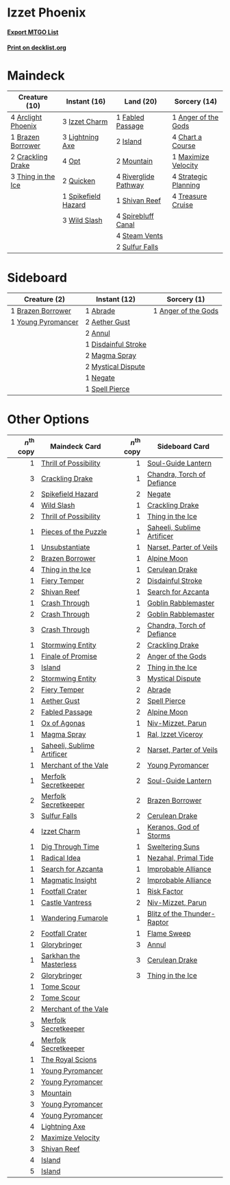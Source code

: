 # Izzet Phoenix

#### [Export MTGO List](../collection/Izzet%20Phoenix/Izzet%20Phoenix.txt)
#### [Print on decklist.org](http://decklist.org/?deckmain=1%09Anger%20of%20the%20Gods%0A4%09Arclight%20Phoenix%0A1%09Brazen%20Borrower%0A4%09Chart%20a%20Course%0A2%09Crackling%20Drake%0A1%09Fabled%20Passage%0A2%09Island%0A3%09Izzet%20Charm%0A3%09Lightning%20Axe%0A1%09Maximize%20Velocity%0A2%09Mountain%0A4%09Opt%0A2%09Quicken%0A4%09Riverglide%20Pathway%0A1%09Shivan%20Reef%0A1%09Spikefield%20Hazard%0A4%09Spirebluff%20Canal%0A4%09Steam%20Vents%0A4%09Strategic%20Planning%0A2%09Sulfur%20Falls%0A3%09Thing%20in%20the%20Ice%0A4%09Treasure%20Cruise%0A3%09Wild%20Slash&deckside=1%09Abrade%0A2%09Aether%20Gust%0A1%09Anger%20of%20the%20Gods%0A2%09Annul%0A1%09Brazen%20Borrower%0A1%09Disdainful%20Stroke%0A2%09Magma%20Spray%0A2%09Mystical%20Dispute%0A1%09Negate%0A1%09Spell%20Pierce%0A1%09Young%20Pyromancer)
# Maindeck

|                                        Creature (10)                                        |                                         Instant (16)                                         |                                           Land (20)                                           |                                         Sorcery (14)                                          |
|---------------------------------------------------------------------------------------------|----------------------------------------------------------------------------------------------|-----------------------------------------------------------------------------------------------|-----------------------------------------------------------------------------------------------|
|4 [Arclight Phoenix](http://gatherer.wizards.com/Pages/Card/Details.aspx?multiverseid=452841)|3 [Izzet Charm](http://gatherer.wizards.com/Pages/Card/Details.aspx?multiverseid=338413)      |1 [Fabled Passage](http://gatherer.wizards.com/Pages/Card/Details.aspx?multiverseid=473206)    |1 [Anger of the Gods](http://gatherer.wizards.com/Pages/Card/Details.aspx?multiverseid=438682) |
|1 [Brazen Borrower](http://gatherer.wizards.com/Pages/Card/Details.aspx?multiverseid=473001) |3 [Lightning Axe](http://gatherer.wizards.com/Pages/Card/Details.aspx?multiverseid=409925)    |2 [Island](http://gatherer.wizards.com/Pages/Card/Details.aspx?multiverseid=439857)            |4 [Chart a Course](http://gatherer.wizards.com/Pages/Card/Details.aspx?multiverseid=435200)    |
|2 [Crackling Drake](http://gatherer.wizards.com/Pages/Card/Details.aspx?multiverseid=452913) |4 [Opt](http://gatherer.wizards.com/Pages/Card/Details.aspx?multiverseid=442948)              |2 [Mountain](http://gatherer.wizards.com/Pages/Card/Details.aspx?multiverseid=439859)          |1 [Maximize Velocity](http://gatherer.wizards.com/Pages/Card/Details.aspx?multiverseid=452861) |
|3 [Thing in the Ice](http://gatherer.wizards.com/Pages/Card/Details.aspx?multiverseid=409836)|2 [Quicken](http://gatherer.wizards.com/Pages/Card/Details.aspx?multiverseid=426578)          |4 [Riverglide Pathway](http://gatherer.wizards.com/Pages/Card/Details.aspx?multiverseid=491920)|4 [Strategic Planning](http://gatherer.wizards.com/Pages/Card/Details.aspx?multiverseid=376525)|
|                                                                                             |1 [Spikefield Hazard](http://gatherer.wizards.com/Pages/Card/Details.aspx?multiverseid=491809)|1 [Shivan Reef](http://gatherer.wizards.com/Pages/Card/Details.aspx?multiverseid=129731)       |4 [Treasure Cruise](http://gatherer.wizards.com/Pages/Card/Details.aspx?multiverseid=420718)   |
|                                                                                             |3 [Wild Slash](http://gatherer.wizards.com/Pages/Card/Details.aspx?multiverseid=391959)       |4 [Spirebluff Canal](http://gatherer.wizards.com/Pages/Card/Details.aspx?multiverseid=417822)  |                                                                                               |
|                                                                                             |                                                                                              |4 [Steam Vents](http://gatherer.wizards.com/Pages/Card/Details.aspx?multiverseid=405109)       |                                                                                               |
|                                                                                             |                                                                                              |2 [Sulfur Falls](http://gatherer.wizards.com/Pages/Card/Details.aspx?multiverseid=443135)      |                                                                                               |


# Sideboard

|                                        Creature (2)                                         |                                         Instant (12)                                         |                                         Sorcery (1)                                          |
|---------------------------------------------------------------------------------------------|----------------------------------------------------------------------------------------------|----------------------------------------------------------------------------------------------|
|1 [Brazen Borrower](http://gatherer.wizards.com/Pages/Card/Details.aspx?multiverseid=473001) |1 [Abrade](http://gatherer.wizards.com/Pages/Card/Details.aspx?multiverseid=430772)           |1 [Anger of the Gods](http://gatherer.wizards.com/Pages/Card/Details.aspx?multiverseid=438682)|
|1 [Young Pyromancer](http://gatherer.wizards.com/Pages/Card/Details.aspx?multiverseid=426592)|2 [Aether Gust](http://gatherer.wizards.com/Pages/Card/Details.aspx?multiverseid=466796)      |                                                                                              |
|                                                                                             |2 [Annul](http://gatherer.wizards.com/Pages/Card/Details.aspx?multiverseid=45976)             |                                                                                              |
|                                                                                             |1 [Disdainful Stroke](http://gatherer.wizards.com/Pages/Card/Details.aspx?multiverseid=420705)|                                                                                              |
|                                                                                             |2 [Magma Spray](http://gatherer.wizards.com/Pages/Card/Details.aspx?multiverseid=426843)      |                                                                                              |
|                                                                                             |2 [Mystical Dispute](http://gatherer.wizards.com/Pages/Card/Details.aspx?multiverseid=473020) |                                                                                              |
|                                                                                             |1 [Negate](http://gatherer.wizards.com/Pages/Card/Details.aspx?multiverseid=423707)           |                                                                                              |
|                                                                                             |1 [Spell Pierce](http://gatherer.wizards.com/Pages/Card/Details.aspx?multiverseid=425876)     |                                                                                              |


# Other Options

|*n*<sup>th</sup> copy|                                            Maindeck Card                                            |*n*<sup>th</sup> copy|                                            Sideboard Card                                            |
|--------------------:|-----------------------------------------------------------------------------------------------------|--------------------:|------------------------------------------------------------------------------------------------------|
|                    1|[Thrill of Possibility](http://gatherer.wizards.com/Pages/Card/Details.aspx?multiverseid=473108)     |                    1|[Soul-Guide Lantern](http://gatherer.wizards.com/Pages/Card/Details.aspx?multiverseid=476488)         |
|                    3|[Crackling Drake](http://gatherer.wizards.com/Pages/Card/Details.aspx?multiverseid=452913)           |                    1|[Chandra, Torch of Defiance](http://gatherer.wizards.com/Pages/Card/Details.aspx?multiverseid=417683) |
|                    2|[Spikefield Hazard](http://gatherer.wizards.com/Pages/Card/Details.aspx?multiverseid=491809)         |                    2|[Negate](http://gatherer.wizards.com/Pages/Card/Details.aspx?multiverseid=423707)                     |
|                    4|[Wild Slash](http://gatherer.wizards.com/Pages/Card/Details.aspx?multiverseid=391959)                |                    1|[Crackling Drake](http://gatherer.wizards.com/Pages/Card/Details.aspx?multiverseid=452913)            |
|                    2|[Thrill of Possibility](http://gatherer.wizards.com/Pages/Card/Details.aspx?multiverseid=473108)     |                    1|[Thing in the Ice](http://gatherer.wizards.com/Pages/Card/Details.aspx?multiverseid=409836)           |
|                    1|[Pieces of the Puzzle](http://gatherer.wizards.com/Pages/Card/Details.aspx?multiverseid=409821)      |                    1|[Saheeli, Sublime Artificer](http://gatherer.wizards.com/Pages/Card/Details.aspx?multiverseid=461161) |
|                    1|[Unsubstantiate](http://gatherer.wizards.com/Pages/Card/Details.aspx?multiverseid=414374)            |                    1|[Narset, Parter of Veils](http://gatherer.wizards.com/Pages/Card/Details.aspx?multiverseid=460988)    |
|                    2|[Brazen Borrower](http://gatherer.wizards.com/Pages/Card/Details.aspx?multiverseid=473001)           |                    1|[Alpine Moon](http://gatherer.wizards.com/Pages/Card/Details.aspx?multiverseid=447264)                |
|                    4|[Thing in the Ice](http://gatherer.wizards.com/Pages/Card/Details.aspx?multiverseid=409836)          |                    1|[Cerulean Drake](http://gatherer.wizards.com/Pages/Card/Details.aspx?multiverseid=466807)             |
|                    1|[Fiery Temper](http://gatherer.wizards.com/Pages/Card/Details.aspx?multiverseid=409908)              |                    2|[Disdainful Stroke](http://gatherer.wizards.com/Pages/Card/Details.aspx?multiverseid=420705)          |
|                    2|[Shivan Reef](http://gatherer.wizards.com/Pages/Card/Details.aspx?multiverseid=129731)               |                    1|[Search for Azcanta](http://gatherer.wizards.com/Pages/Card/Details.aspx?multiverseid=435226)         |
|                    1|[Crash Through](http://gatherer.wizards.com/Pages/Card/Details.aspx?multiverseid=430777)             |                    1|[Goblin Rabblemaster](http://gatherer.wizards.com/Pages/Card/Details.aspx?multiverseid=438486)        |
|                    2|[Crash Through](http://gatherer.wizards.com/Pages/Card/Details.aspx?multiverseid=430777)             |                    2|[Goblin Rabblemaster](http://gatherer.wizards.com/Pages/Card/Details.aspx?multiverseid=438486)        |
|                    3|[Crash Through](http://gatherer.wizards.com/Pages/Card/Details.aspx?multiverseid=430777)             |                    2|[Chandra, Torch of Defiance](http://gatherer.wizards.com/Pages/Card/Details.aspx?multiverseid=417683) |
|                    1|[Stormwing Entity](http://gatherer.wizards.com/Pages/Card/Details.aspx?multiverseid=488253)          |                    2|[Crackling Drake](http://gatherer.wizards.com/Pages/Card/Details.aspx?multiverseid=452913)            |
|                    1|[Finale of Promise](http://gatherer.wizards.com/Pages/Card/Details.aspx?multiverseid=461054)         |                    2|[Anger of the Gods](http://gatherer.wizards.com/Pages/Card/Details.aspx?multiverseid=438682)          |
|                    3|[Island](http://gatherer.wizards.com/Pages/Card/Details.aspx?multiverseid=439857)                    |                    2|[Thing in the Ice](http://gatherer.wizards.com/Pages/Card/Details.aspx?multiverseid=409836)           |
|                    2|[Stormwing Entity](http://gatherer.wizards.com/Pages/Card/Details.aspx?multiverseid=488253)          |                    3|[Mystical Dispute](http://gatherer.wizards.com/Pages/Card/Details.aspx?multiverseid=473020)           |
|                    2|[Fiery Temper](http://gatherer.wizards.com/Pages/Card/Details.aspx?multiverseid=409908)              |                    2|[Abrade](http://gatherer.wizards.com/Pages/Card/Details.aspx?multiverseid=430772)                     |
|                    1|[Aether Gust](http://gatherer.wizards.com/Pages/Card/Details.aspx?multiverseid=466796)               |                    2|[Spell Pierce](http://gatherer.wizards.com/Pages/Card/Details.aspx?multiverseid=425876)               |
|                    2|[Fabled Passage](http://gatherer.wizards.com/Pages/Card/Details.aspx?multiverseid=473206)            |                    2|[Alpine Moon](http://gatherer.wizards.com/Pages/Card/Details.aspx?multiverseid=447264)                |
|                    1|[Ox of Agonas](http://gatherer.wizards.com/Pages/Card/Details.aspx?multiverseid=476398)              |                    1|[Niv-Mizzet, Parun](http://gatherer.wizards.com/Pages/Card/Details.aspx?multiverseid=452942)          |
|                    1|[Magma Spray](http://gatherer.wizards.com/Pages/Card/Details.aspx?multiverseid=426843)               |                    1|[Ral, Izzet Viceroy](http://gatherer.wizards.com/Pages/Card/Details.aspx?multiverseid=452945)         |
|                    1|[Saheeli, Sublime Artificer](http://gatherer.wizards.com/Pages/Card/Details.aspx?multiverseid=461161)|                    2|[Narset, Parter of Veils](http://gatherer.wizards.com/Pages/Card/Details.aspx?multiverseid=460988)    |
|                    1|[Merchant of the Vale](http://gatherer.wizards.com/Pages/Card/Details.aspx?multiverseid=473093)      |                    2|[Young Pyromancer](http://gatherer.wizards.com/Pages/Card/Details.aspx?multiverseid=426592)           |
|                    1|[Merfolk Secretkeeper](http://gatherer.wizards.com/Pages/Card/Details.aspx?multiverseid=473015)      |                    2|[Soul-Guide Lantern](http://gatherer.wizards.com/Pages/Card/Details.aspx?multiverseid=476488)         |
|                    2|[Merfolk Secretkeeper](http://gatherer.wizards.com/Pages/Card/Details.aspx?multiverseid=473015)      |                    2|[Brazen Borrower](http://gatherer.wizards.com/Pages/Card/Details.aspx?multiverseid=473001)            |
|                    3|[Sulfur Falls](http://gatherer.wizards.com/Pages/Card/Details.aspx?multiverseid=443135)              |                    2|[Cerulean Drake](http://gatherer.wizards.com/Pages/Card/Details.aspx?multiverseid=466807)             |
|                    4|[Izzet Charm](http://gatherer.wizards.com/Pages/Card/Details.aspx?multiverseid=338413)               |                    1|[Keranos, God of Storms](http://gatherer.wizards.com/Pages/Card/Details.aspx?multiverseid=380442)     |
|                    1|[Dig Through Time](http://gatherer.wizards.com/Pages/Card/Details.aspx?multiverseid=386518)          |                    1|[Sweltering Suns](http://gatherer.wizards.com/Pages/Card/Details.aspx?multiverseid=426851)            |
|                    1|[Radical Idea](http://gatherer.wizards.com/Pages/Card/Details.aspx?multiverseid=452802)              |                    1|[Nezahal, Primal Tide](http://gatherer.wizards.com/Pages/Card/Details.aspx?multiverseid=439702)       |
|                    1|[Search for Azcanta](http://gatherer.wizards.com/Pages/Card/Details.aspx?multiverseid=435226)        |                    1|[Improbable Alliance](http://gatherer.wizards.com/Pages/Card/Details.aspx?multiverseid=473155)        |
|                    1|[Magmatic Insight](http://gatherer.wizards.com/Pages/Card/Details.aspx?multiverseid=398496)          |                    2|[Improbable Alliance](http://gatherer.wizards.com/Pages/Card/Details.aspx?multiverseid=473155)        |
|                    1|[Footfall Crater](http://gatherer.wizards.com/Pages/Card/Details.aspx?multiverseid=479638)           |                    1|[Risk Factor](http://gatherer.wizards.com/Pages/Card/Details.aspx?multiverseid=452863)                |
|                    1|[Castle Vantress](http://gatherer.wizards.com/Pages/Card/Details.aspx?multiverseid=473204)           |                    2|[Niv-Mizzet, Parun](http://gatherer.wizards.com/Pages/Card/Details.aspx?multiverseid=452942)          |
|                    1|[Wandering Fumarole](http://gatherer.wizards.com/Pages/Card/Details.aspx?multiverseid=407692)        |                    1|[Blitz of the Thunder-Raptor](http://gatherer.wizards.com/Pages/Card/Details.aspx?multiverseid=479629)|
|                    2|[Footfall Crater](http://gatherer.wizards.com/Pages/Card/Details.aspx?multiverseid=479638)           |                    1|[Flame Sweep](http://gatherer.wizards.com/Pages/Card/Details.aspx?multiverseid=466893)                |
|                    1|[Glorybringer](http://gatherer.wizards.com/Pages/Card/Details.aspx?multiverseid=426836)              |                    3|[Annul](http://gatherer.wizards.com/Pages/Card/Details.aspx?multiverseid=45976)                       |
|                    1|[Sarkhan the Masterless](http://gatherer.wizards.com/Pages/Card/Details.aspx?multiverseid=461070)    |                    3|[Cerulean Drake](http://gatherer.wizards.com/Pages/Card/Details.aspx?multiverseid=466807)             |
|                    2|[Glorybringer](http://gatherer.wizards.com/Pages/Card/Details.aspx?multiverseid=426836)              |                    3|[Thing in the Ice](http://gatherer.wizards.com/Pages/Card/Details.aspx?multiverseid=409836)           |
|                    1|[Tome Scour](http://gatherer.wizards.com/Pages/Card/Details.aspx?multiverseid=191598)                |                     |                                                                                                      |
|                    2|[Tome Scour](http://gatherer.wizards.com/Pages/Card/Details.aspx?multiverseid=191598)                |                     |                                                                                                      |
|                    2|[Merchant of the Vale](http://gatherer.wizards.com/Pages/Card/Details.aspx?multiverseid=473093)      |                     |                                                                                                      |
|                    3|[Merfolk Secretkeeper](http://gatherer.wizards.com/Pages/Card/Details.aspx?multiverseid=473015)      |                     |                                                                                                      |
|                    4|[Merfolk Secretkeeper](http://gatherer.wizards.com/Pages/Card/Details.aspx?multiverseid=473015)      |                     |                                                                                                      |
|                    1|[The Royal Scions](http://gatherer.wizards.com/Pages/Card/Details.aspx?multiverseid=473161)          |                     |                                                                                                      |
|                    1|[Young Pyromancer](http://gatherer.wizards.com/Pages/Card/Details.aspx?multiverseid=426592)          |                     |                                                                                                      |
|                    2|[Young Pyromancer](http://gatherer.wizards.com/Pages/Card/Details.aspx?multiverseid=426592)          |                     |                                                                                                      |
|                    3|[Mountain](http://gatherer.wizards.com/Pages/Card/Details.aspx?multiverseid=439859)                  |                     |                                                                                                      |
|                    3|[Young Pyromancer](http://gatherer.wizards.com/Pages/Card/Details.aspx?multiverseid=426592)          |                     |                                                                                                      |
|                    4|[Young Pyromancer](http://gatherer.wizards.com/Pages/Card/Details.aspx?multiverseid=426592)          |                     |                                                                                                      |
|                    4|[Lightning Axe](http://gatherer.wizards.com/Pages/Card/Details.aspx?multiverseid=409925)             |                     |                                                                                                      |
|                    2|[Maximize Velocity](http://gatherer.wizards.com/Pages/Card/Details.aspx?multiverseid=452861)         |                     |                                                                                                      |
|                    3|[Shivan Reef](http://gatherer.wizards.com/Pages/Card/Details.aspx?multiverseid=129731)               |                     |                                                                                                      |
|                    4|[Island](http://gatherer.wizards.com/Pages/Card/Details.aspx?multiverseid=439857)                    |                     |                                                                                                      |
|                    5|[Island](http://gatherer.wizards.com/Pages/Card/Details.aspx?multiverseid=439857)                    |                     |                                                                                                      |

